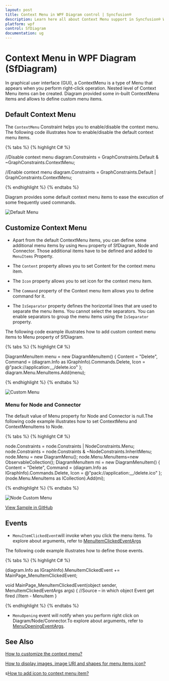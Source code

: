 ```yaml
---
layout: post
title: Context Menu in WPF Diagram control | Syncfusion®
description: Learn here all about Context Menu support in Syncfusion® WPF Diagram (SfDiagram) control, its elements and more.
platform: wpf
control: SfDiagram
documentation: ug
---
```


# Context Menu in WPF Diagram (SfDiagram)

In graphical user interface (GUI), a ContextMenu is a type of Menu that appears when you perform right-click operation. Nested level of Context Menu items can be created. Diagram provided some in-built ContextMenu items and allows to define custom menu items.

## Default Context Menu

The `ContextMenu` Constraint helps you to enable/disable the context menu. The following code illustrates how to enable/disable the default context menu items.

{% tabs %}
{% highlight C# %}

//Disable context menu
diagram.Constraints = GraphConstraints.Default & ~GraphConstraints.ContextMenu;

//Enable context menu
diagram.Constraints = GraphConstraints.Default | GraphConstraints.ContextMenu;

{% endhighlight %}
{% endtabs %}

Diagram provides some default context menu items to ease the execution of some frequently used commands. 

![Default Menu](Context-Menu_images/Context-Menu_img1.png)

## Customize Context Menu

* Apart from the default ContextMenu items, you can define some additional menu items by using `Menu` property of SfDiagram, Node and Connector. Those additional items have to be defined and added to `MenuItems` Property. 

* The `Content` property allows you to set Content for the context menu item.

* The `Icon` property allows you to set icon for the context menu item.

* The `Command` property of the Context menu item allows you to define command for it.

* The `IsSeparator` property defines the horizontal lines that are used to separate the menu items. You cannot select the separators. You can enable separators to group the menu items using the `IsSeparator` property.

The following code example illustrates how to add custom context menu items to Menu property of SfDiagram.

{% tabs %}
{% highlight C# %}

DiagramMenuItem menu = new DiagramMenuItem() 
{
	Content = "Delete", 
	Command = (diagram.Info as IGraphInfo).Commands.Delete,
	Icon = @"pack://application:,,,/delete.ico"
};
diagram.Menu.MenuItems.Add(menu);

{% endhighlight %}
{% endtabs %}

![Custom Menu](Context-Menu_images/Context-Menu_img2.png)

### Menu for Node and Connector

The default value of Menu property for Node and Connector is null.The following code example illustrates how to set ContextMenu and ContextMenuItems to Node.

{% tabs %}
{% highlight C# %}

node.Constraints = node.Constraints | NodeConstraints.Menu;
node.Constraints = node.Constraints & ~NodeConstraints.InheritMenu;
node.Menu = new DiagramMenu();
node.Menu.MenuItems=new ObservableCollection<DiagramMenuItem>();
DiagramMenuItem mi = new DiagramMenuItem()
{
	Content = "Delete",
	Command = (diagram.Info as IGraphInfo).Commands.Delete,
	Icon = @"pack://application:,,,/delete.ico"
};
(node.Menu.MenuItems as ICollection<DiagramMenuItem>).Add(mi);

{% endhighlight %}
{% endtabs %}

![Node Custom Menu](Context-Menu_images/Context-Menu_img3.png)

[View Sample in GitHub](https://github.com/SyncfusionExamples/WPF-Diagram-Examples/tree/master/Samples/ContextMenu) 

## Events

* `MenuItemClickedEvent`will invoke when you click the menu items. To explore about arguments, refer to [MenuItemClickedEventArgs](https://help.syncfusion.com/cr/wpf/Syncfusion.UI.Xaml.Diagram.MenuItemClickedEventArgs.html)

The following code example illustrates how to define those events.

{% tabs %}
{% highlight C# %}

(diagram.Info as IGraphInfo).MenuItemClickedEvent += 
	MainPage_MenuItemClickedEvent;

void MainPage_MenuItemClickedEvent(object sender, 
	MenuItemClickedEventArgs args)
{
	//Source – in which object Event get fired
    //Item - MenuItem
}

{% endhighlight %}
{% endtabs %}

* `MenuOpening` event will notify when you perform right click on Diagram/Node/Connector.To explore about arguments, refer to [MenuOpeningEventArgs](https://help.syncfusion.com/cr/wpf/Syncfusion.UI.Xaml.Diagram.MenuOpeningEventArgs.html).

## See Also

[How to customize the context menu?](https://www.syncfusion.com/kb/10467/how-to-customize-the-contextmenu-in-wpf-sfdiagram)

[How to display images, image URI and shapes for menu items icon?](https://support.syncfusion.com/kb/article/13009/how-to-display-images-image-uri-and-shapes-for-menu-items-icon-in-wpf-diagram)

s[How to add icon to context menu item?](https://support.syncfusion.com/kb/article/10986/how-to-add-icon-to-context-menu-item-in-wpf-diagram-sfdiagram)